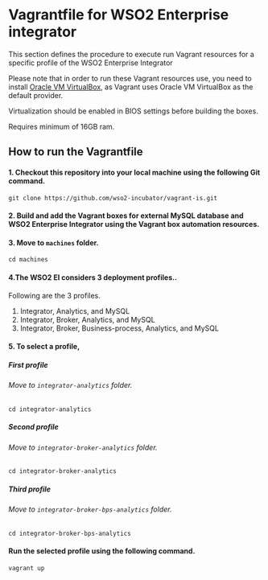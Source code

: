 # Vagrantfile for WSO2 Enterprise integrator

This section defines the procedure to execute run Vagrant resources for a specific profile of the WSO2 Enterprise Integrator

Please note that in order to run these Vagrant resources use, you need to install
[Oracle VM VirtualBox](http://www.oracle.com/technetwork/server-storage/virtualbox/downloads/index.html),
as Vagrant uses Oracle VM VirtualBox as the default provider.

Virtualization should be enabled in BIOS settings before building the boxes.

Requires minimum of 16GB ram.

## How to run the Vagrantfile

#### 1. Checkout this repository into your local machine using the following Git command.
```
git clone https://github.com/wso2-incubator/vagrant-is.git
```
#### 2. Build and add the Vagrant boxes for external MySQL database and WSO2 Enterprise Integrator using the Vagrant box automation resources.

#### 3. Move to `machines` folder.

    cd machines

#### 4.The WSO2 EI considers 3 deployment profiles..

Following are the 3 profiles.

  1. Integrator, Analytics, and MySQL
  2. Integrator, Broker, Analytics, and MySQL
  3. Integrator, Broker, Business-process, Analytics, and MySQL

#### 5. To select a profile, 

##### First profile

###### Move to `integrator-analytics` folder.

    cd integrator-analytics
    
##### Second profile

###### Move to `integrator-broker-analytics` folder.

    cd integrator-broker-analytics
    
##### Third profile

###### Move to `integrator-broker-bps-analytics` folder.

    cd integrator-broker-bps-analytics

#### Run the selected profile using the following command.

    vagrant up
